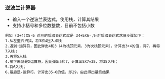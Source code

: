 ### 逆波兰计算器

- 输入一个逆波兰表达式，使用栈，计算其结果
- 支持小括号和多位数整数，目前不包括小数

```
例如 (3+4)X5-6 对应的后缀表达式就是 34+5X6-,针对后缀表达式求值步骤如下：
1.从左至右扫描，将3和4压入堆栈
2.遇到+运算符，因此弹出4和3（4为栈顶元素，3为次栈顶元素），计算出3+4的值，得7，再将7入栈；
3.再将5入栈
4.接下来就是X运算符，因此弹出5和7，计算出5X7=35，将35入栈；
5.将6入栈；
6.最后是-运算符，计算出35-6的值，即29，由此得出最终结果
```

















